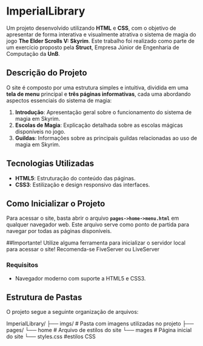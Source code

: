 # ImperialLibrary

Um projeto desenvolvido utilizando **HTML** e **CSS**, com o objetivo de apresentar de forma interativa e visualmente atrativa o sistema de magia do jogo **The Elder Scrolls V: Skyrim**. Este trabalho foi realizado como parte de um exercício proposto pela **Struct**, Empresa Júnior de Engenharia de Computação da **UnB**.

## Descrição do Projeto

O site é composto por uma estrutura simples e intuitiva, dividida em uma **tela de menu** principal e **três páginas informativas**, cada uma abordando aspectos essenciais do sistema de magia:

1. **Introdução**: Apresentação geral sobre o funcionamento do sistema de magia em Skyrim.
2. **Escolas de Magia**: Explicação detalhada sobre as escolas mágicas disponíveis no jogo.
3. **Guildas**: Informações sobre as principais guildas relacionadas ao uso de magia em Skyrim.

## Tecnologias Utilizadas

- **HTML5**: Estruturação do conteúdo das páginas.
- **CSS3**: Estilização e design responsivo das interfaces.

## Como Inicializar o Projeto

Para acessar o site, basta abrir o arquivo **`pages->home->menu.html`** em qualquer navegador web. Este arquivo serve como ponto de partida para navegar por todas as páginas disponíveis.

##Importante!
Utilize alguma ferramenta para inicializar o servidor local para acessar o site! Recomenda-se FiveServer ou LiveServer

### Requisitos

- Navegador moderno com suporte a HTML5 e CSS3.

## Estrutura de Pastas

O projeto segue a seguinte organização de arquivos:

ImperialLibrary/
├── imgs/                   # Pasta com imagens utilizadas no projeto
├── pages/
   └── home                 # Arquivo de estilos do site
   └── mages                # Página inicial do site
   └── styles.css             #estilos CSS
